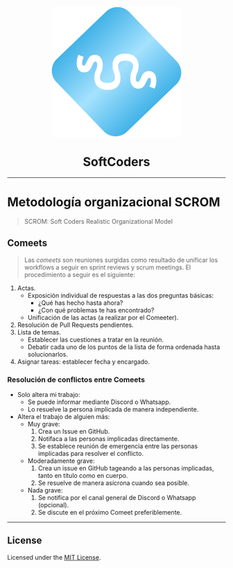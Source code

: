 <h1 align="center">
  <br>
  <img src="images/logos/SC-transparent.png" width="300">
  <br>
  <br>
  SoftCoders
  <br>
</h1>

---
# Metodología organizacional SCROM
> SCROM: Soft Coders Realistic Organizational Model

## Comeets
> Las *comeets* son reuniones surgidas como resultado de unificar los workflows a seguir en sprint reviews y scrum meetings.
El procedimiento a seguir es el siguiente:
1. Actas.
	- Exposición individual de respuestas a las dos preguntas básicas:
		- ¿Qué has hecho hasta ahora?
		- ¿Con qué problemas te has encontrado?
	- Unificación de las actas (a realizar por el Comeeter).
2. Resolución de Pull Requests pendientes.
3. Lista de temas.
	- Establecer las cuestiones a tratar en la reunión.
	- Debatir cada uno de los puntos de la lista de forma ordenada hasta solucionarlos.
4. Asignar tareas: establecer fecha y encargado.

### Resolución de conflictos entre Comeets
- Solo altera mi trabajo:
  - Se puede informar mediante Discord o Whatsapp.
  - Lo resuelve la persona implicada de manera independiente.
- Altera el trabajo de alguien más:
  - Muy grave:
    1. Crea un Issue en GitHub.
    2. Notifaca a las personas implicadas directamente.
    3. Se establece reunión de emergencia entre las personas implicadas para resolver el conflicto.
  - Moderadamente grave:
    1. Crea un issue en GitHub tageando a las personas implicadas, tanto en título como en cuerpo.
    2. Se resuelve de manera asícrona cuando sea posible.
  - Nada grave:
    1. Se notifica por el canal general de Discord o Whatsapp (opcional).
    2. Se discute en el próximo Comeet preferiblemente.
---

## License

Licensed under the [MIT License](LICENSE).
